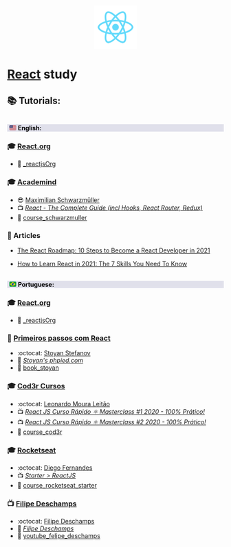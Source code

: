 <div align="center">
<img height="100" src="https://raw.githubusercontent.com/github/explore/80688e429a7d4ef2fca1e82350fe8e3517d3494d/topics/react/react.png" alt="react"/>
</div>

# **[React](https://reactjs.org/) study**

## :books: Tutorials:  

<br>

<div style="padding-left:5px;background:#e0e0eb">
  <img 
    src="./.github/usa.png"
    width="16px" style="border-radius:2px">
    <b style="color:black">English:</b>
  </img>
</div>

### :mortar_board: **[React.org](https://reactjs.org/)**  
- :file_folder: [_reactjsOrg](./_reactjsOrg)  

### :mortar_board: **[Academind](https://academind.com/)**  
- :sunglasses: [Maximilian Schwarzmüller](https://github.com/maxschwarzmueller)  
- :tv: _[React - The Complete Guide (incl Hooks, React Router, Redux)](https://pro.academind.com/p/react-the-complete-guide-incl-hooks-react-router-redux)_  
- :file_folder: [course_schwarzmuller](./course_schwarzmuller)  

### :newspaper: Articles

- [The React Roadmap: 10 Steps to Become a React Developer in 2021](https://www.freecodecamp.org/news/the-react-roadmap-10-steps-to-become-a-react-developer-in-2021/)  

- [How to Learn React in 2021: The 7 Skills You Need To Know](https://www-freecodecamp-org.cdn.ampproject.org/c/s/www.freecodecamp.org/news/how-to-learn-react-skills-you-need-to-know/amp/)  

<br>

<div style="padding-left:5px;background:#e0e0eb">
  <img 
    src="./.github/brazil.png"
    width="16px"
    style="border-radius:2px">
     <b style="color:black">Portuguese:</b>
  </img>
</div>

### :mortar_board: **[React.org](https://pt-br.reactjs.org/)**  
- :file_folder: [_reactjsOrg](./_reactjsOrg)  

### :blue_book: **[Primeiros passos com React](https://novatec.com.br/livros/primeiros-passos-com-react/)**  
- :octocat: [Stoyan Stefanov](https://github.com/stoyan)  
- :link: _[Stoyan's phpied.com](https://www.phpied.com/)_  
- :file_folder: [book_stoyan](./book_stoyan)  

### :mortar_board: **[Cod3r Cursos](https://www.cod3r.com.br/)**  
- :octocat: [Leonardo Moura Leitão](https://github.com/leonardomleitao)  
- :tv: _[React JS Curso Rápido ⚛️ Masterclass #1 2020 - 100% Prático!](https://www.youtube.com/watch?v=XQxitgyZ_S4)_  
- :tv: _[React JS Curso Rápido ⚛️ Masterclass #2 2020 - 100% Prático!](https://www.youtube.com/watch?v=GJ8Vm-h0V8I)_  
- :file_folder: [course_cod3r](./course_cod3r)  

### :mortar_board: **[Rocketseat](https://rocketseat.com.br/)**  
- :octocat: [Diego Fernandes](https://github.com/diego3g)  
- :tv: _[Starter > ReactJS](https://app.rocketseat.com.br/node/curso-react-js)_  
- :file_folder: [course_rocketseat_starter](./course_rocketseat_starter)  

### :tv: **[Filipe Deschamps](https://www.youtube.com/FilipeDeschamps/)**  
- :octocat: [Filipe Deschamps](https://github.com/filipedeschamps/)  
- :link: _[Filipe Deschamps](https://filipedeschamps.com.br/)_  
- :file_folder: [youtube_felipe_deschamps](./youtube_felipe_deschamps)  